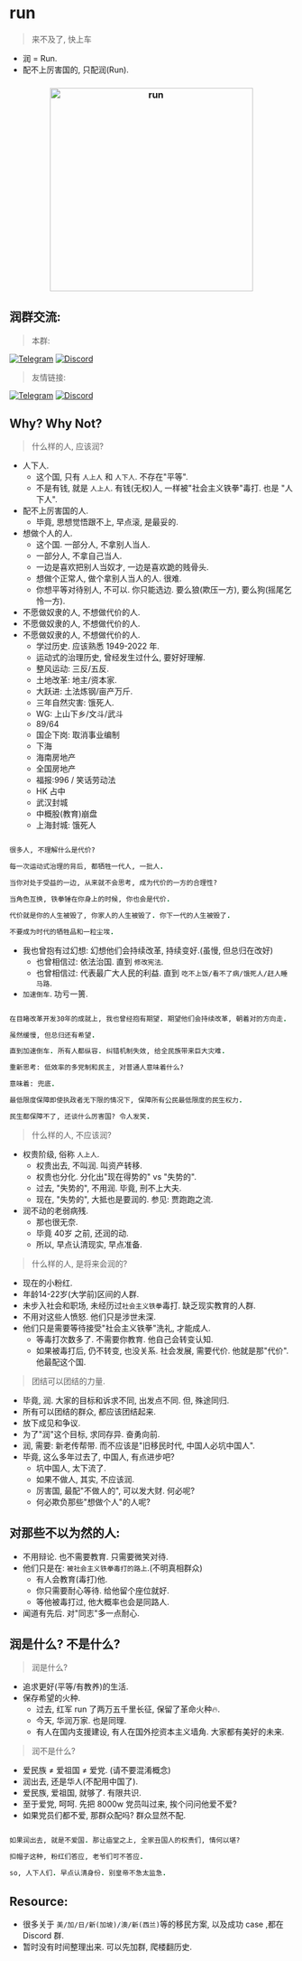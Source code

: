 # run

> 来不及了, 快上车


- 润 = Run.
- 配不上厉害国的, 只配润(Run).

<h3  align="center">
    <img width="360" align="center" alt="run" src="https://user-images.githubusercontent.com/3252130/163540627-1f9b872e-f5b0-4b1a-94b0-bdc3ac69118d.png">
</h3>


## 润群交流: 

> 本群: 

[![Telegram](https://img.shields.io/badge/Telegram-GossipCoder-%232CA5E0?style=flat-square&logo=telegram)](https://t.me/gossip_coder)
[![Discord](https://img.shields.io/badge/Discord-GossipCoder-%235865F2?style=flat-square&logo=discord)](https://discord.com/invite/MnDA9pfWAW)


> 友情链接: 

[![Telegram](https://img.shields.io/badge/Telegram-润学-%232CA5E0?style=flat-square&logo=telegram)](https://t.me/RunOutForLife)
[![Discord](https://img.shields.io/badge/Discord-润学-%235865F2?style=flat-square&logo=discord)](https://t.co/TmLbFbNkUy)


## Why? Why Not?

> 什么样的人, 应该润?

- 人下人.
    - 这个国, 只有 `人上人` 和 `人下人`. 不存在"平等".
    - 不是有钱, 就是 `人上人`. 有钱(无权)人, 一样被"社会主义铁拳"毒打. 也是 "人下人".
- 配不上厉害国的人. 
    - 毕竟, 思想觉悟跟不上, 早点滚, 是最妥的.
- 想做个人的人.
    - 这个国. 一部分人, 不拿别人当人.
    - 一部分人, 不拿自己当人.
    - 一边是喜欢把别人当奴才, 一边是喜欢跪的贱骨头.
    - 想做个正常人, 做个拿别人当人的人. 很难.
    - 你想平等对待别人, 不可以. 你只能选边. 要么狼(欺压一方), 要么狗(摇尾乞怜一方).
- 不愿做奴隶的人, 不想做代价的人.
- 不愿做奴隶的人, 不想做代价的人.
- 不愿做奴隶的人, 不想做代价的人.
    - 学过历史. 应该熟悉 1949-2022 年. 
    - 运动式的治理历史, 曾经发生过什么, 要好好理解.
    - 整风运动: 三反/五反.
    - 土地改革: 地主/资本家.
    - 大跃进: 土法炼钢/亩产万斤.
    - 三年自然灾害: 饿死人.
    - WG: 上山下乡/文斗/武斗
    - 89/64
    - 国企下岗: 取消事业编制
    - 下海 
    - 海南房地产
    - 全国房地产
    - 福报:996 / 笑话劳动法
    - HK 占中
    - 武汉封城
    - 中概股(教育)崩盘
    - 上海封城: 饿死人 



```ruby

很多人, 不理解什么是代价? 

每一次运动式治理的背后, 都牺牲一代人, 一批人.

当你对处于受益的一边, 从来就不会思考, 成为代价的一方的合理性?

当角色互换, 铁拳锤在你身上的时候, 你也会是代价.

代价就是你的人生被毁了, 你家人的人生被毁了. 你下一代的人生被毁了.

不要成为时代的牺牲品和一粒尘埃.

```

- 我也曾抱有过幻想: 幻想他们会持续改革, 持续变好.(虽慢, 但总归在改好)
    - 也曾相信过: 依法治国. 直到 `修改宪法`.
    - 也曾相信过: 代表最广大人民的利益. 直到 `吃不上饭/看不了病/饿死人/赶人睡马路`.
- `加速倒车`. 功亏一篑.





```ruby

在目睹改革开发30年的成就上, 我也曾经抱有期望. 期望他们会持续改革, 朝着对的方向走. 

虽然缓慢, 但总归还有希望.

直到加速倒车. 所有人都纵容. 纠错机制失效, 给全民族带来巨大灾难.

重新思考: 低效率的多党制和民主, 对普通人意味着什么? 

意味着: 兜底. 

最低限度保障即使执政者无下限的情况下, 保障所有公民最低限度的民生权力.

民生都保障不了, 还谈什么厉害国? 令人发笑.


```

> 什么样的人, 不应该润?

- 权贵阶级, 俗称 `人上人`. 
    - 权贵出去, 不叫润. 叫资产转移.
    - 权贵也分化. 分化出"现在得势的" vs "失势的". 
    - 过去, "失势的", 不用润. 毕竟, 刑不上大夫.
    - 现在, "失势的", 大抵也是要润的. 参见: 贾跑跑之流.
- 润不动的老弱病残.
    - 那也很无奈. 
    - 毕竟 40岁 之前, 还润的动.
    - 所以, 早点认清现实, 早点准备.

> 什么样的人, 是将来会润的?

- 现在的小粉红.
- 年龄14-22岁(大学前)区间的人群.
- 未步入社会和职场, 未经历过`社会主义铁拳`毒打. 缺乏现实教育的人群. 
- 不用对这些人愤怒. 他们只是涉世未深. 
- 他们只是需要等待接受"社会主义铁拳"洗礼, 才能成人.
    - 等毒打次数多了. 不需要你教育. 他自己会转变认知.
    - 如果被毒打后, 仍不转变, 也没关系. 社会发展, 需要代价. 他就是那"代价". 他最配这个国.

> 团结可以团结的力量.

- 毕竟, 润. 大家的目标和诉求不同, 出发点不同. 但, 殊途同归.
- 所有可以团结的群众, 都应该团结起来. 
- 放下成见和争议. 
- 为了"润"这个目标, 求同存异. 奋勇向前.
- 润, 需要: 新老传帮带. 而不应该是"旧移民时代, 中国人必坑中国人".
- 毕竟, 这么多年过去了, 中国人, 有点进步吧? 
    - 坑中国人, 太下流了. 
    - 如果不做人, 其实, 不应该润. 
    - 厉害国, 最配"不做人的", 可以发大财. 何必呢?
    - 何必欺负那些"想做个人"的人呢? 


## 对那些不以为然的人:

- 不用辩论. 也不需要教育. 只需要微笑对待.
- 他们只是在: `被社会主义铁拳毒打的路上`.(不明真相群众)
    - 有人会教育(毒打)他.
    - 你只需要耐心等待. 给他留个座位就好.
    - 等他被毒打过, 他大概率也会是同路人. 
- 闻道有先后. 对"同志"多一点耐心.


## 润是什么? 不是什么?

> 润是什么?

- 追求更好(平等/有教养)的生活.
- 保存希望的火种.
    - 过去, 红军 run 了两万五千里长征, 保留了革命火种🔥. 
    - 今天, 华润万家. 也是同理.
    - 有人在国内支援建设, 有人在国外挖资本主义墙角. 大家都有美好的未来.


> 润不是什么?

- 爱民族 ≠ 爱祖国 ≠ 爱党. (请不要混淆概念)
- 润出去, 还是华人(不配用中国了). 
- 爱民族, 爱祖国, 就够了. 有限共识.
- 至于爱党, 呵呵. 先把 8000w 党员叫过来, 挨个问问他爱不爱?
- 如果党员们都不爱, 那群众配吗? 群众显然不配.

```ruby

如果润出去, 就是不爱国. 那让庙堂之上, 全家丑国人的权贵们, 情何以堪?

扣帽子这种, 粉红们答应, 老爷们可不答应.

so, 人下人们. 早点认清身份. 别皇帝不急太监急.


```


## Resource: 


- 很多关于 `美/加/日/新(加坡)/澳/新(西兰)`等的移民方案, 以及成功 case ,都在 Discord 群. 
- 暂时没有时间整理出来. 可以先加群, 爬楼翻历史.
